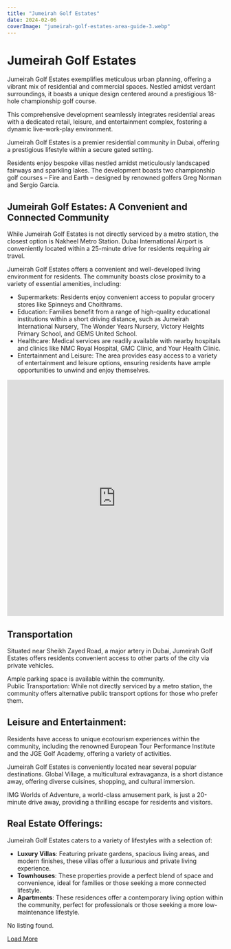 ```yaml
---
title: "Jumeirah Golf Estates"
date: 2024-02-06
coverImage: "jumeirah-golf-estates-area-guide-3.webp"
---
```


# Jumeirah Golf Estates

Jumeirah Golf Estates exemplifies meticulous urban planning, offering a vibrant mix of residential and commercial spaces. Nestled amidst verdant surroundings, it boasts a unique design centered around a prestigious 18-hole championship golf course. 

This comprehensive development seamlessly integrates residential areas with a dedicated retail, leisure, and entertainment complex, fostering a dynamic live-work-play environment.

Jumeirah Golf Estates is a premier residential community in Dubai, offering a prestigious lifestyle within a secure gated setting. 

Residents enjoy bespoke villas nestled amidst meticulously landscaped fairways and sparkling lakes. The development boasts two championship golf courses – Fire and Earth – designed by renowned golfers Greg Norman and Sergio Garcia.



## Jumeirah Golf Estates: A Convenient and Connected Community

While Jumeirah Golf Estates is not directly serviced by a metro station, the closest option is Nakheel Metro Station. Dubai International Airport is conveniently located within a 25-minute drive for residents requiring air travel.

Jumeirah Golf Estates offers a convenient and well-developed living environment for residents. The community boasts close proximity to a variety of essential amenities, including:

- Supermarkets: Residents enjoy convenient access to popular grocery stores like Spinneys and Choithrams.
- Education: Families benefit from a range of high-quality educational institutions within a short driving distance, such as Jumeirah International Nursery, The Wonder Years Nursery, Victory Heights Primary School, and GEMS United School.
- Healthcare: Medical services are readily available with nearby hospitals and clinics like NMC Royal Hospital, GMC Clinic, and Your Health Clinic.
- Entertainment and Leisure: The area provides easy access to a variety of entertainment and leisure options, ensuring residents have ample opportunities to unwind and enjoy themselves.

<iframe src="https://www.google.com/maps/embed?pb=!1m14!1m8!1m3!1d28922.897227902416!2d55.199325!3d25.021781000000004!3m2!1i1024!2i768!4f13.1!3m3!1m2!1s0x3e5f6d920e831295%3A0xa4791b1d5ec37474!2sJumeirah%20Golf%20Estates%20-%20Dubai%20-%20United%20Arab%20Emirates!5e0!3m2!1sen!2sin!4v1715082776130!5m2!1sen!2sin" width="100%" height="550" style="border:0;" allowfullscreen loading="lazy" referrerpolicy="no-referrer-when-downgrade"></iframe>

## Transportation

Situated near Sheikh Zayed Road, a major artery in Dubai, Jumeirah Golf Estates offers residents convenient access to other parts of the city via private vehicles. 

Ample parking space is available within the community.  
Public Transportation: While not directly serviced by a metro station, the community offers alternative public transport options for those who prefer them.

## Leisure and Entertainment:

Residents have access to unique ecotourism experiences within the community, including the renowned European Tour Performance Institute and the JGE Golf Academy, offering a variety of activities.

Jumeirah Golf Estates is conveniently located near several popular destinations. Global Village, a multicultural extravaganza, is a short distance away, offering diverse cuisines, shopping, and cultural immersion.

IMG Worlds of Adventure, a world-class amusement park, is just a 20-minute drive away, providing a thrilling escape for residents and visitors.

## Real Estate Offerings:

Jumeirah Golf Estates caters to a variety of lifestyles with a selection of:

- **Luxury Villas**: Featuring private gardens, spacious living areas, and modern finishes, these villas offer a luxurious and private living experience.
- **Townhouses**: These properties provide a perfect blend of space and convenience, ideal for families or those seeking a more connected lifestyle.
- **Apartments**: These residences offer a contemporary living option within the community, perfect for professionals or those seeking a more low-maintenance lifestyle.

No listing found.

[Load More](#)
